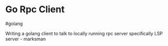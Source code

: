# Go Rpc Client

#golang

Writing a golang client to talk to locally running rpc
server specifically LSP server - marksman
